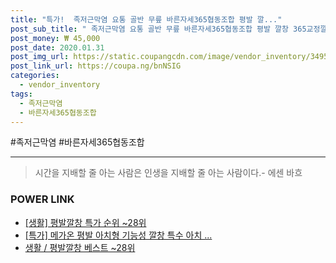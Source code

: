 ```yaml
--- 
title: "특가!  족저근막염 요통 골반 무릎 바른자세365협동조합 평발 깔..." 
post_sub_title: " 족저근막염 요통 골반 무릎 바른자세365협동조합 평발 깔창 365교정깔창" 
post_money: ₩ 45,000 
post_date: 2020.01.31 
post_img_url: https://static.coupangcdn.com/image/vendor_inventory/3495/6bb2d967e8249b023bcbbf1a16ff668ccef8849e323d9cd3e0bd8bc7da9b.png 
post_link_url: https://coupa.ng/bnNSIG 
categories: 
  - vendor_inventory 
tags: 
  - 족저근막염 
  - 바른자세365협동조합 
--- 
```

  #족저근막염 #바른자세365협동조합 
<hr> 

> 시간을 지배할 줄 아는 사람은 인생을 지배할 줄 아는 사람이다.- 에센 바흐  


### POWER LINK

* <a href="https://blog.naver.com/sakai111/221790914144" target="_blank"> [생활] 평발깔창 특가 순위 ~28위</a>
* <a href="https://blog.naver.com/an0733/221791849809" target="_blank">[특가] 메가온 평발 아치형 기능성 깔창 특수 아치 ...</a>
* <a href="https://blog.naver.com/santokki14/221790914147" target="_blank">생활 / 평발깔창 베스트 ~28위</a>
